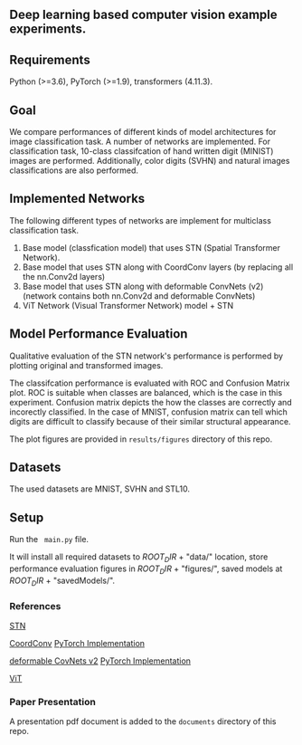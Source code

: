 ## Deep learning based computer vision example experiments. 

## Requirements
Python (>=3.6), PyTorch (>=1.9), transformers (4.11.3).

## Goal
We compare performances of different kinds of model architectures for image classification task. A number of networks are implemented. For classification task, 10-class classifcation of hand written digit (MINIST) images are performed. Additionally, color digits (SVHN) and natural images classifications are also performed. 

## Implemented Networks
The following different types of networks are implement for multiclass classification task. 
1. Base model (classfication model) that uses STN (Spatial Transformer Network).
2. Base model that uses STN along with CoordConv layers (by replacing all the nn.Conv2d layers)
3. Base model that uses STN along with deformable ConvNets (v2) (network contains both nn.Conv2d and deformable ConvNets)
4. ViT Network (Visual Transformer Network) model + STN 


## Model Performance Evaluation
Qualitative evaluation of the STN network's performance is performed by plotting original and transformed images. 

The classifcation performance is evaluated with ROC and Confusion Matrix plot. 
ROC is suitable when classes are balanced, which is the case in this experiment.
Confusion matrix depicts the how the classes are correctly and incorectly classified.
In the case of MNIST, confusion matrix can tell which digits are difficult to classify because of their similar structural appearance.

The plot figures are provided in ```results/figures``` directory of this repo.

## Datasets
The used datasets are MNIST, SVHN and STL10.

## Setup
Run the ``` main.py``` file. 

It will install all required datasets to $ROOT_DIR$ + "data/" location, store performance evaluation figures in $ROOT_DIR$ + "figures/", saved models at $ROOT_DIR$ + "savedModels/".


### References
[STN](https://arxiv.org/abs/1506.02025)

[CoordConv](https://arxiv.org/abs/1807.03247) [PyTorch Implementation](https://github.com/walsvid/CoordConv)

[deformable CovNets v2](https://arxiv.org/abs/1811.11168) [PyTorch Implementation](https://github.com/developer0hye/PyTorch-Deformable-Convolution-v2)

[ViT](https://arxiv.org/abs/2010.11929)


### Paper Presentation
A presentation pdf document is added to the ```documents``` directory of this repo.
